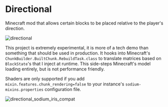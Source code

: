 # Directional

Minecraft mod that allows certain blocks to be placed relative to the player's direction.

![directional](https://github.com/Andrew6rant/Directional/assets/57331134/12bc0502-4c94-4ec4-941c-8076033fae32)

This project is extremely experimental, it is more of a tech demo than something that should be used in production. It hooks into Minecraft's `ChunkBuilder.BuiltChunk.RebuildTask.class` to translate matrices based on `BlockState`'s that I inject at runtime. This side-steps Minecraft's model loading entirely, but is not performance friendly.

Shaders are only supported if you add `mixin.features.chunk_rendering=false` to your instance's `sodium-mixins.properties` configuration file.

![directional_sodium_iris_compat](https://github.com/Andrew6rant/Directional/assets/57331134/22e5cd72-d423-4a9c-9313-e430d3884ee6)
